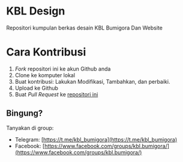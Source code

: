 # KBL Design

Repositori kumpulan berkas desain KBL Bumigora Dan Website


# Cara Kontribusi

1. _Fork_ repositori ini ke akun Github anda
2. Clone ke komputer lokal
3. Buat kontribusi: Lakukan Modifikasi, Tambahkan, dan perbaiki.
4. Upload ke Github
5. Buat _Pull Request_ ke [repositori ini](https://github.com/kblbumigora/kbl-design)

## Bingung?

Tanyakan di group:

- Telegram: [https://t.me/kbl_bumigora](https://t.me/kbl_bumigora)
- Facebook: [https://www.facebook.com/groups/kbl.bumigora/](https://www.facebook.com/groups/kbl.bumigora/)
